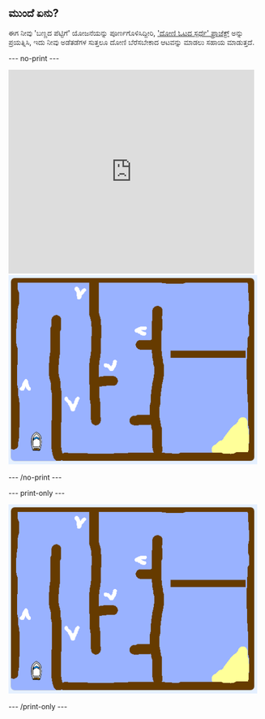 ## ಮುಂದೆ ಏನು?

ಈಗ ನೀವು 'ಬಣ್ಣದ ಪೆಟ್ಟಿಗೆ' ಯೋಜನೆಯನ್ನು ಪೂರ್ಣಗೊಳಿಸಿದ್ದೀರಿ, ['ದೋಣಿ ಓಟದ ಸ್ಪರ್ಧೆ' ಪ್ರಾಜೆಕ್ಟ್](https://projects.raspberrypi.org/en/projects/boat-race?utm_source=pathway&utm_medium=whatnext&utm_campaign=projects) ಅನ್ನು ಪ್ರಯತ್ನಿಸಿ, ಇದು ನೀವು ಅಡೆತಡೆಗಳ ಸುತ್ತಲೂ ದೋಣಿ ಬೆರೆಸಬೇಕಾದ ಆಟವನ್ನು ಮಾಡಲು ಸಹಾಯ ಮಾಡುತ್ತದೆ.

\--- no-print \---

<div class="scratch-preview">
  <iframe allowtransparency="true" width="485" height="402" src="https://scratch.mit.edu/projects/embed/276662533/?autostart=false" frameborder="0" scrolling="no"></iframe>
  <img src="images/boat_race_demo.png">
</div>

\--- /no-print \---

\--- print-only \---

![boat race demo](images/boat_race_demo.png)

\--- /print-only \---
